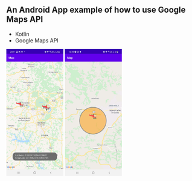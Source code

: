 ## An Android App example of how to use Google Maps API

* Kotlin
* Google Maps API

<img src="img/Screenshot_20210620-231127_GoogleMapsAPIExample.jpg" width="30%">
<img src="img/Screenshot_20210621-124528_GoogleMapsAPIExample.jpg" width="30%">

